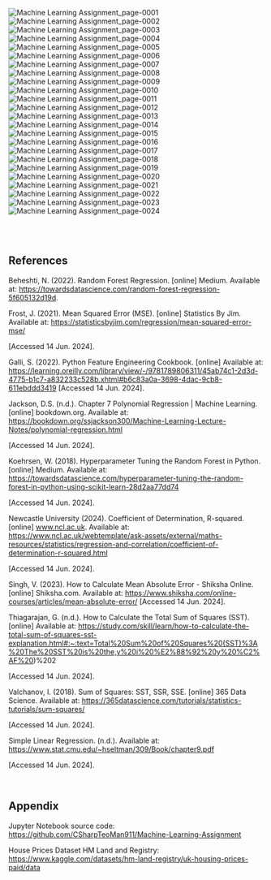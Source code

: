 ![Machine Learning Assignment_page-0001](https://github.com/user-attachments/assets/01d8f734-f8de-42d0-9965-38c7133ff379)
![Machine Learning Assignment_page-0002](https://github.com/user-attachments/assets/e21271b2-6195-4607-9a5a-37142e902704)
![Machine Learning Assignment_page-0003](https://github.com/user-attachments/assets/0807a6e5-2a78-4dd4-8b97-9a2fe04c4a88)
![Machine Learning Assignment_page-0004](https://github.com/user-attachments/assets/4e420f4d-50f8-4847-a72f-81122d00447b)
![Machine Learning Assignment_page-0005](https://github.com/user-attachments/assets/66042f70-e153-490e-b8d1-bd68a8175364)
![Machine Learning Assignment_page-0006](https://github.com/user-attachments/assets/5d59e59f-0a90-4d36-81b2-ec7d562c6d07)
![Machine Learning Assignment_page-0007](https://github.com/user-attachments/assets/049f4849-3d35-40ef-b1fb-3e0b35c38b7b)
![Machine Learning Assignment_page-0008](https://github.com/user-attachments/assets/9b95e8c6-64ad-4b99-a172-190e3585aa07)
![Machine Learning Assignment_page-0009](https://github.com/user-attachments/assets/1e589538-633d-40ad-bb90-1cf137c8a6e4)
![Machine Learning Assignment_page-0010](https://github.com/user-attachments/assets/46872800-28b5-40f5-9378-6d2b4c77d0c1)
![Machine Learning Assignment_page-0011](https://github.com/user-attachments/assets/58ba6fdb-7d30-499b-a5ff-b7f8a9596dbd)
![Machine Learning Assignment_page-0012](https://github.com/user-attachments/assets/a4de9465-1316-46f3-8e68-7665c2dec5a8)
![Machine Learning Assignment_page-0013](https://github.com/user-attachments/assets/d2d9c993-8e81-4bdf-89e0-e4e4d8a2f950)
![Machine Learning Assignment_page-0014](https://github.com/user-attachments/assets/e147a017-447a-40c5-bee7-a95f78c7e36f)
![Machine Learning Assignment_page-0015](https://github.com/user-attachments/assets/f24e1c7b-89c5-4cfc-91e2-78d888fb0bc2)
![Machine Learning Assignment_page-0016](https://github.com/user-attachments/assets/2f2dc9b4-8593-44ae-bfee-09116f2e070c)
![Machine Learning Assignment_page-0017](https://github.com/user-attachments/assets/dc81aeb4-c4c1-4ed0-bf55-b55d3b66a0da)
![Machine Learning Assignment_page-0018](https://github.com/user-attachments/assets/58f6a939-b6dd-4dd2-bc10-30c4d22a4b9f)
![Machine Learning Assignment_page-0019](https://github.com/user-attachments/assets/89114e7e-4d2f-45da-a2f8-5a184231858a)
![Machine Learning Assignment_page-0020](https://github.com/user-attachments/assets/63bc86f8-8e1e-4506-9ebf-f914e82194d9)
![Machine Learning Assignment_page-0021](https://github.com/user-attachments/assets/7f00cbcc-573f-4eaf-a1a7-890c20672b9d)
![Machine Learning Assignment_page-0022](https://github.com/user-attachments/assets/6b6d1edf-7bfd-4f42-b3f7-a87e62405ab8)
![Machine Learning Assignment_page-0023](https://github.com/user-attachments/assets/a35c2aad-f92d-4dee-b22b-50f486c33f3d)
![Machine Learning Assignment_page-0024](https://github.com/user-attachments/assets/63b5b7dc-2056-4e37-8906-aa2c9e593cf3)

<br/>
<br/>

## References
Beheshti, N. (2022). Random Forest Regression. [online] Medium. Available at: https://towardsdatascience.com/random-forest-regression-5f605132d19d. 

 

Frost, J. (2021). Mean Squared Error (MSE). [online] Statistics By Jim. Available at: https://statisticsbyjim.com/regression/mean-squared-error-mse/  

[Accessed 14 Jun. 2024]. 

 

Galli, S. (2022). Python Feature Engineering Cookbook. [online] Available at: https://learning.oreilly.com/library/view/-/9781789806311/45ab74c1-2d3d-4775-b1c7-a832233c528b.xhtml#b6c83a0a-3698-4dac-9cb8-611ebddd3419 [Accessed 14 Jun. 2024]. 

 

Jackson, D.S. (n.d.). Chapter 7 Polynomial Regression | Machine Learning. [online] bookdown.org. Available at: https://bookdown.org/ssjackson300/Machine-Learning-Lecture-Notes/polynomial-regression.html  

[Accessed 14 Jun. 2024]. 

 

Koehrsen, W. (2018). Hyperparameter Tuning the Random Forest in Python. [online] Medium. Available at: https://towardsdatascience.com/hyperparameter-tuning-the-random-forest-in-python-using-scikit-learn-28d2aa77dd74 

[Accessed 14 Jun. 2024]. 

 

Newcastle University (2024). Coefficient of Determination, R-squared. [online] www.ncl.ac.uk. Available at: https://www.ncl.ac.uk/webtemplate/ask-assets/external/maths-resources/statistics/regression-and-correlation/coefficient-of-determination-r-squared.html  

[Accessed 14 Jun. 2024]. 

 

Singh, V. (2023). How to Calculate Mean Absolute Error - Shiksha Online. [online] Shiksha.com. Available at: https://www.shiksha.com/online-courses/articles/mean-absolute-error/ [Accessed 14 Jun. 2024]. 

 

 

 

 

Thiagarajan, G. (n.d.). How to Calculate the Total Sum of Squares (SST). [online] Available at: https://study.com/skill/learn/how-to-calculate-the-total-sum-of-squares-sst-explanation.html#:~:text=Total%20Sum%20of%20Squares%20(SST)%3A%20The%20SST%20is%20the,y%20i%20%E2%88%92%20y%20%C2%AF%20)%202  

[Accessed 14 Jun. 2024]. 

 

‌Valchanov, I. (2018). Sum of Squares: SST, SSR, SSE. [online] 365 Data Science. Available at: https://365datascience.com/tutorials/statistics-tutorials/sum-squares/  

[Accessed 14 Jun. 2024]. 

 

Simple Linear Regression. (n.d.). Available at: https://www.stat.cmu.edu/~hseltman/309/Book/chapter9.pdf 

[Accessed 14 Jun. 2024]. 

‌ 

 

## Appendix 

Jupyter Notebook source code: https://github.com/CSharpTeoMan911/Machine-Learning-Assignment  

House Prices Dataset HM Land and Registry: https://www.kaggle.com/datasets/hm-land-registry/uk-housing-prices-paid/data  

<br/>
<br/>
